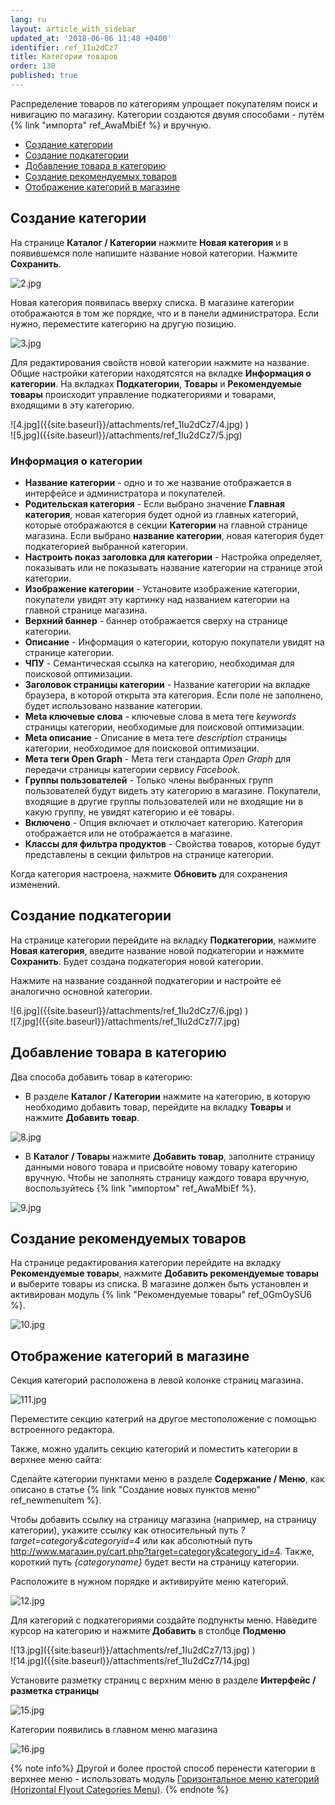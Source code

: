 ```yaml
---
lang: ru
layout: article_with_sidebar
updated_at: '2018-06-06 11:48 +0400'
identifier: ref_1Iu2dCz7
title: Категории товаров
order: 130
published: true
---
```

Распределение товаров по категориям упрощает покупателям поиск и нивигацию по магазину. Категории создаются двумя способами - путём {% link "импорта" ref_AwaMbiEf %} и вручную. 

*   [Создание категории](#создание-категории)
*   [Создание подкатегории](#создание-подкатегории)
*   [Добавление товара в категорию](#добавление-товара-в-категорию)
*   [Создание рекомендуемых товаров](#создание-рекомендуемых-товаров)
*   [Отображение категорий в магазине](#отображение-категорий-в-магазине)


## Создание категории 

На странице **Каталог / Категории** нажмите **Новая категория** и в появившемся поле напишите название новой категории. Нажмите **Сохранить**. 

![2.jpg]({{site.baseurl}}/attachments/ref_1Iu2dCz7/2.jpg)

Новая категория появилась вверху списка. В магазине категории отображаются в том же порядке, что и в панели администратора. Если нужно, переместите категорию на другую позицию. 

![3.jpg]({{site.baseurl}}/attachments/ref_1Iu2dCz7/3.jpg)

Для редактирования свойств новой категории нажмите на название. Общие настройки категории находятсятся на вкладке **Информация о категории**. На вкладках **Подкатегории**, **Товары** и **Рекомендуемые товары** происходит управление подкатегориями и товарами, входящими в эту категорию.

<div class="ui stackable two column grid">
  <div class="column" markdown="span">![4.jpg]({{site.baseurl}}/attachments/ref_1Iu2dCz7/4.jpg)
)</div>
  <div class="column" markdown="span">![5.jpg]({{site.baseurl}}/attachments/ref_1Iu2dCz7/5.jpg)
</div>
</div>

### Информация о категории

* **Название категории** - одно и то же название отображается в интерфейсе и администратора и покупателей.
* **Родительская категория** - Если выбрано значение **Главная категория**, новая категория будет одной из главных категорий, которые отображаются в секции **Категории** на главной странице магазина. Если выбрано **название категории**, новая категория будет подкатегорией выбранной категории. 
* **Настроить показ заголовка для категории** - Настройка определяет, показывать или не показывать название категории на странице этой категории.
* **Изображение категории** - Установите изображение категории, покупатели увидят эту картинку над названием категории на главной странице магазина.
* **Верхний баннер** - баннер отображается сверху на странице категории.
* **Описание** - Информация о категории, которую покупатели увидят на странице категории.
* **ЧПУ** - Семантическая ссылка на категорию, необходимая для поисковой оптимизации.
* **Заголовок страницы категории** - Название категории на вкладке браузера, в которой открыта эта категория. Если поле не заполнено, будет использовано название категории.
* **Meta ключевые слова** - ключевые слова в мета теге _keywords_ страницы категории, необходимые для поисковой оптимизации.
* **Meta описание** - Описание в мета теге _description_ страницы категории, необходимое для поисковой оптимизации.
* **Мета теги Open Graph** - Мета теги стандарта _Open Graph_ для передачи страницы категории сервису _Facebook_.
* **Группы пользователей** - Только члены выбранных групп пользователей будут видеть эту категорию в магазине. Покупатели, входящие в другие группы пользователей или не входящие ни в какую группу, не увидят категорию и её товары.
* **Включено** - Опция включает и отключает категорию. Категория отображается или не отображается в магазине.
* **Классы для фильтра продуктов** - Свойства товаров, которые будут представлены в секции фильтров на странице категории.

Когда категория настроена, нажмите **Обновить** для сохранения изменений.

## Создание подкатегории

На странице категории перейдите на вкладку **Подкатегории**, нажмите **Новая категория**, введите название новой подкатегории и нажмите **Сохранить**. Будет создана подкатегория новой категории. 

Нажмите на название созданной подкатегории и настройте её аналогично основной категории.

<div class="ui stackable two column grid">
  <div class="column" markdown="span">![6.jpg]({{site.baseurl}}/attachments/ref_1Iu2dCz7/6.jpg)
)</div>
  <div class="column" markdown="span">![7.jpg]({{site.baseurl}}/attachments/ref_1Iu2dCz7/7.jpg)
</div>
</div>

## Добавление товара в категорию

Два способа добавить товар в категорию:

 - В разделе **Каталог / Категории** нажмите на категорию, в которую необходимо добавить товар, перейдите на вкладку **Товары** и нажмите **Добавить товар**.

![8.jpg]({{site.baseurl}}/attachments/ref_1Iu2dCz7/8.jpg)

 - В **Каталог / Товары** нажмите **Добавить товар**, заполните страницу данными нового товара и присвойте новому товару категорию вручную. Чтобы не заполнять страницу каждого товара вручную, воспользуйтесь {% link "импортом" ref_AwaMbiEf %}.
 
 ![9.jpg]({{site.baseurl}}/attachments/ref_1Iu2dCz7/9.jpg)

## Создание рекомендуемых товаров

На странице редактирования категории перейдите на вкладку **Рекомендуемые товары**, нажмите **Добавить рекомендуемые товары** и выберите товары из списка. В магазине должен быть установлен и активирован модуль {% link "Рекомендуемые товары" ref_0GmOySU6 %}.

![10.jpg]({{site.baseurl}}/attachments/ref_1Iu2dCz7/10.jpg)

## Отображение категорий в магазине

Секция категорий расположена в левой колонке страниц магазина. 

![111.jpg]({{site.baseurl}}/attachments/ref_1Iu2dCz7/111.jpg)

Переместите секцию категрий на другое местоположение с помощью встроенного редактора.

Также, можно удалить секцию категорий и поместить категории в верхнее меню сайта:

Сделайте категории пунктами меню в разделе **Содержание / Меню**, как описано в статье {% link "Создание новых пунктов меню" ref_newmenuitem %}.

Чтобы добавить ссылку на страницу магазина (например, на страницу категории), укажите ссылку как относительный путь _?target=category&categoryid=4_ или как абсолютный путь http://www.магазин.ру/cart.php?target=category&category_id=4. Также, короткий путь _{categoryname}_ будет вести на страницу категории.

Расположите в нужном порядке и активируйте меню категорий. 

![12.jpg]({{site.baseurl}}/attachments/ref_1Iu2dCz7/12.jpg)
   
Для категорий с подкатегориями создайте подпункты меню. Наведите курсор на категорию и нажмите **Добавить** в столбце **Подменю**

  <div class="ui stackable two column grid">
  <div class="column" markdown="span">![13.jpg]({{site.baseurl}}/attachments/ref_1Iu2dCz7/13.jpg)
)</div>
  <div class="column" markdown="span">![14.jpg]({{site.baseurl}}/attachments/ref_1Iu2dCz7/14.jpg)
</div>
</div>
 
Установите разметку страниц с верхним меню в разделе **Интерфейс / разметка страницы**

   ![15.jpg]({{site.baseurl}}/attachments/ref_1Iu2dCz7/15.jpg)

Категории появились в главном меню магазина

   ![16.jpg]({{site.baseurl}}/attachments/ref_1Iu2dCz7/16.jpg)
   
{% note info%}
Другой и более простой способ перенести категории в верхнее меню - использовать модуль [Горизонтальное меню категорий (Horizontal Flyout Categories Menu)](https://market.x-cart.com/addons/horizontal-flyout-categories-menu.html "Product Categories").
{% endnote %}
